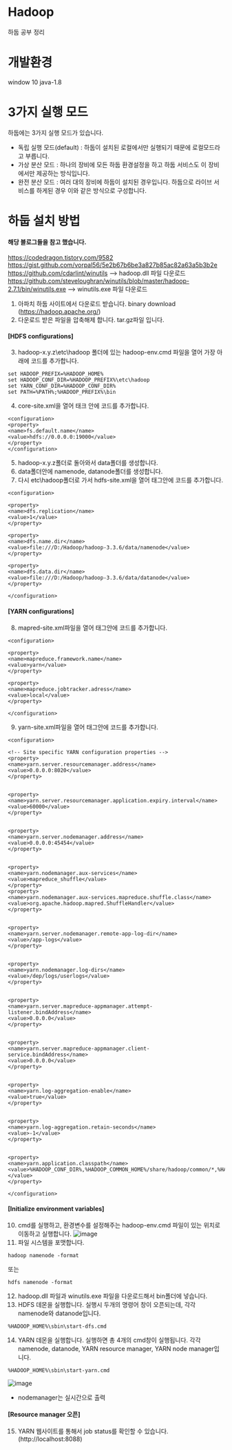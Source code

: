 # Hadoop
하둡 공부 정리

# 개발환경 
window 10
java-1.8

# 3가지 실행 모드
하둡에는 3가지 실행 모드가 있습니다. 
- 독립 실행 모드(default) : 하둡이 설치된 로컬에서만 실행되기 때문에 로컬모드라고 부릅니다.
- 가상 분산 모드 : 하나의 장비에 모든 하둡 환경설정을 하고 하둡 서비스도 이 장비에서만 제공하는 방식입니다.
- 완전 분산 모드 : 여러 대의 장비에 하둡이 설치된 경우입니다. 하둡으로 라이브 서비스를 하게된 경우 이와 같은 방식으로 구성합니다. 

# 하둡 설치 방법 
#### 해당 블로그들을 참고 했습니다. 
https://codedragon.tistory.com/9582  
https://gist.github.com/vorpal56/5e2b67b6be3a827b85ac82a63a5b3b2e
https://github.com/cdarlint/winutils --> hadoop.dll 파일 다운로드 
https://github.com/steveloughran/winutils/blob/master/hadoop-2.7.1/bin/winutils.exe --> winutils.exe 파일 다운로드 
1. 아파치 하둡 사이트에서 다운로드 받습니다. binary download (https://hadoop.apache.org/)
2. 다운로드 받은 파일을 압축해제 합니다. tar.gz파일 입니다.  
#### [HDFS configurations]
3. hadoop-x.y.z\etc\hadoop 폴더에 있는 hadoop-env.cmd 파일을 열어 가장 아래에 코드를 추가합니다.
```
set HADOOP_PREFIX=%HADOOP_HOME%
set HADOOP_CONF_DIR=%HADOOP_PREFIX%\etc\hadoop
set YARN_CONF_DIR=%HADOOP_CONF_DIR%
set PATH=%PATH%;%HADOOP_PREFIX%\bin
```
4. core-site.xml을 열어 <configuration>태크 안에 코드를 추가합니다.
```
<configuration>
<property>
<name>fs.default.name</name>
<value>hdfs://0.0.0.0:19000</value>
</property>
</configuration>
```
5. hadoop-x.y.z폴더로 돌아와서 data폴더를 생성합니다.
6. data폴더안에 namenode, datanode폴더를 생성합니다.
7. 다시 etc\hadoop폴더로 가서 hdfs-site.xml을 열어 <configuration>태그안에 코드를 추가합니다.
```
<configuration>

<property>
<name>dfs.replication</name>
<value>1</value>
</property>

<property>
<name>dfs.name.dir</name>
<value>file:///D:/Hadoop/hadoop-3.3.6/data/namenode</value>
</property>

<property>
<name>dfs.data.dir</name>
<value>file:///D:/Hadoop/hadoop-3.3.6/data/datanode</value>
</property>

</configuration>
```
#### [YARN configurations]
8. mapred-site.xml파일을 열어 <configuration>태그안에 코드를 추가합니다.
```
<configuration>

<property>
<name>mapreduce.framework.name</name>
<value>yarn</value>
</property>

<property>
<name>mapreduce.jobtracker.adress</name>
<value>local</value>
</property>

</configuration>
```
9. yarn-site.xml파일을 열어 <configuration>태그안에 코드를 추가합니다.
```
<configuration>
 
<!-- Site specific YARN configuration properties -->
<property>
<name>yarn.server.resourcemanager.address</name>
<value>0.0.0.0:8020</value>
</property>
 
 
<property>
<name>yarn.server.resourcemanager.application.expiry.interval</name>
<value>60000</value>
</property>
 
 
<property>
<name>yarn.server.nodemanager.address</name>
<value>0.0.0.0:45454</value>
</property>
 
 
<property>
<name>yarn.nodemanager.aux-services</name>
<value>mapreduce_shuffle</value>
</property>
<property>
<name>yarn.nodemanager.aux-services.mapreduce.shuffle.class</name>
<value>org.apache.hadoop.mapred.ShuffleHandler</value>
</property>
 
 
<property>
<name>yarn.server.nodemanager.remote-app-log-dir</name>
<value>/app-logs</value>
</property>
 
 
<property>
<name>yarn.nodemanager.log-dirs</name>
<value>/dep/logs/userlogs</value>
</property>
 
 
<property>
<name>yarn.server.mapreduce-appmanager.attempt-listener.bindAddress</name>
<value>0.0.0.0</value>
</property>
 
 
<property>
<name>yarn.server.mapreduce-appmanager.client-service.bindAddress</name>
<value>0.0.0.0</value>
</property>
 
 
<property>
<name>yarn.log-aggregation-enable</name>
<value>true</value>
</property>
 
 
<property>
<name>yarn.log-aggregation.retain-seconds</name>
<value>-1</value>
</property>
 
 
<property>
<name>yarn.application.classpath</name>
<value>%HADOOP_CONF_DIR%,%HADOOP_COMMON_HOME%/share/hadoop/common/*,%HADOOP_COMMON_HOME%/share/hadoop/common/lib/*,%HADOOP_HDFS_HOME%/share/hadoop/hdfs/*,%HADOOP_HDFS_HOME%/share/hadoop/hdfs/lib/*,%HADOOP_MAPRED_HOME%/share/hadoop/mapreduce/*,%HADOOP_MAPRED_HOME%/share/hadoop/mapreduce/lib/*,%HADOOP_YARN_HOME%/share/hadoop/yarn/*,%HADOOP_YARN_HOME%/share/hadoop/yarn/lib/*</value>
</property>
 
</configuration>
```

#### [Initialize environment variables]
10. cmd를 실행하고, 환경변수를 설정해주는 hadoop-env.cmd 파일이 있는 위치로 이동하고 실행합니다.
![image](https://github.com/Pigeon1999/Hadoop/assets/98893114/d818297e-6201-45e4-beaa-48f38ffa153a)
11. 파일 시스템을 포맷합니다.
```
hadoop namenode -format
```
또는 
```
hdfs namenode -format
```
12. hadoop.dll 파일과 winutils.exe 파일을 다운로드해서 bin폴더에 넣습니다. 
13. HDFS 데몬을 실행합니다. 실행시 두개의 명령어 창이 오픈되는데, 각각 namenode와 datanode입니다.
```
%HADOOP_HOME%\sbin\start-dfs.cmd
```
14. YARN 데몬을 실행합니다. 실행하면 총 4개의 cmd창이 실행됩니다. 각각 namenode, datanode, YARN resource manager, YARN node manager입니다.
```
%HADOOP_HOME%\sbin\start-yarn.cmd
```
![image](https://github.com/Pigeon1999/Hadoop/assets/98893114/80d89459-60ae-4e95-9f0e-f635e7fbe3bd)  
* nodemanager는 실시간으로 출력


#### [Resource manager 오픈]
15. YARN 웹사이트를 통해서 job status를 확인할 수 있습니다. (http://localhost:8088)
    
